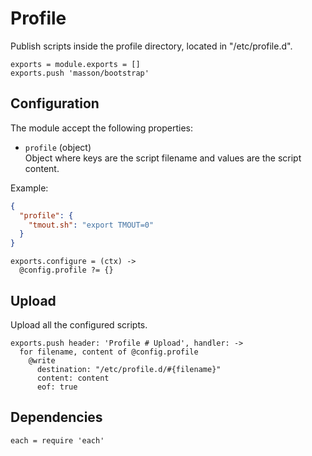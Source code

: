 
# Profile

Publish scripts inside the profile directory, located in "/etc/profile.d".

    exports = module.exports = []
    exports.push 'masson/bootstrap'

## Configuration

The module accept the following properties:

*   `profile` (object)   
    Object where keys are the script filename and values are the script
    content.    

Example:

```json
{
  "profile": {
    "tmout.sh": "export TMOUT=0"
  }
}
```

    exports.configure = (ctx) ->
      @config.profile ?= {}

## Upload

Upload all the configured scripts.

    exports.push header: 'Profile # Upload', handler: ->
      for filename, content of @config.profile
        @write
          destination: "/etc/profile.d/#{filename}"
          content: content
          eof: true

## Dependencies

    each = require 'each'
